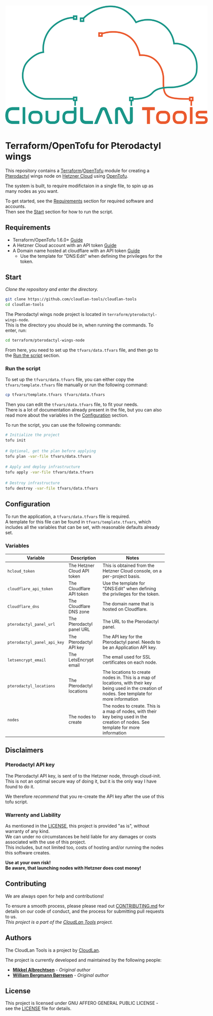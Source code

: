 <p align="center" width="100%" style="margin-bottom: 3rem">
  <img src="https://github.com/cloudlan-tools/.github/blob/main/assets/logo/cloudlan%20logo.png" style="max-width: 40rem;" alt="CloudLAN Tools logo" />
</p>

# Terraform/OpenTofu for Pterodactyl wings

This repository contains a [Terraform](https://www.terraform.io/)/[OpenTofu](https://opentofu.org/) module for creating a [Pterodactyl](https://pterodactyl.io/) wings node on [Hetzner Cloud](https://www.hetzner.com/cloud) using [OpenTofu](https://opentofu.org/).

The system is built, to require modifictaion in a single file, to spin up as many nodes as you want.

To get started, see the [Requirements](#requirements) section for required software and accounts.  
Then see the [Start](#start) section for how to run the script.

## Requirements

* Terraform/OpenTofu 1.6.0+ [Guide](https://opentofu.org/docs/intro/install/)
* A Hetzner Cloud account with an API token [Guide](https://docs.hetzner.com/cloud/api/getting-started/generating-api-token/)
* A Domain name hosted at cloudflare with an API token [Guide](https://developers.cloudflare.com/fundamentals/api/get-started/create-token/)
  * Use the template for "DNS:Edit" when defining the privileges for the token.

## Start

*Clone the repository and enter the directory.*

```bash
git clone https://github.com/cloudlan-tools/cloudlan-tools
cd cloudlan-tools
```

The Pterodactyl wings node project is located in `terraform/pterodactyl-wings-node`.  
This is the directory you should be in, when running the commands. To enter, run:

```bash
cd terraform/pterodactyl-wings-node
```

From here, you need to set up the `tfvars/data.tfvars` file, and then go to the [Run the script](#run-the-script) section.

### Run the script

To set up the `tfvars/data.tfvars` file, you can either copy the `tfvars/template.tfvars` file manually or run the following command:

```bash
cp tfvars/template.tfvars tfvars/data.tfvars
```

Then you can edit the `tfvars/data.tfvars` file, to fit your needs.  
There is a lot of documentation already present in the file, but you can also read more about the variables in the [Configuration](#configuration) section.

To run the script, you can use the following commands:

```bash
# Initialize the project
tofu init

# Optional, get the plan before applying
tofu plan -var-file tfvars/data.tfvars 

# Apply and deploy infrastructure
tofu apply -var-file tfvars/data.tfvars

# Destroy infrastructure
tofu destroy -var-file tfvars/data.tfvars
```

## Configuration

To run the application, a `tfvars/data.tfvars` file is required.  
A template for this file can be found in `tfvars/template.tfvars`, which includes all the variables that can be set, with reasonable defaults already set.

### Variables

| Variable                    | Description                 | Notes                                                                                                                                               |
| --------------------------- | --------------------------- | --------------------------------------------------------------------------------------------------------------------------------------------------- |
| `hcloud_token`              | The Hetzner Cloud API token | This is obtained from the Hetzner Cloud console, on a per-project basis.                                                                            |
| `cloudflare_api_token`      | The Cloudflare API token    | Use the template for "DNS:Edit" when defining the privileges for the token.                                                                         |
| `Cloudflare_dns`            | The Cloudflare DNS zone     | The domain name that is hosted on Cloudflare.                                                                                                       |
| `pterodactyl_panel_url`     | The Pterodactyl panel URL   | The URL to the Pterodactyl panel.                                                                                                                   |
| `pterodactyl_panel_api_key` | The Pterodactyl API key     | The API key for the Pterodactyl panel. Needs to be an Application API key.                                                                          |
| `letsencrypt_email`         | The LetsEncrypt email       | The email used for SSL certificates on each node.                                                                                                   |
| `pterodactyl_locations`     | The Pterodactyl locations   | The locations to create nodes in. This is a map of locations, with their key being used in the creation of nodes. See template for more information |
| `nodes`                     | The nodes to create         | The nodes to create. This is a map of nodes, with their key being used in the creation of nodes. See template for more information                  |

## Disclaimers

### Pterodactyl API key

The Pterodactyl API key, is sent of to the Hetzner node, through cloud-init.  
This is not an optimal secure way of doing it, but it is the only way I have found to do it. 

We therefore *recommend* that you re-create the API key after the use of this tofu script.

### Warrenty and Liability

As mentioned in the [LICENSE](LICENSE), this project is provided "as is", without warranty of any kind.  
We can under no circumstances be held liable for any damages or costs associated with the use of this project.  
This includes, but not limited too, costs of hosting and/or running the nodes this software creates.

**Use at your own risk!**  
**Be aware, that launching nodes with Hetzner does cost money!**

## Contributing

We are always open for help and contributions!

To ensure a smooth process, please please read out [CONTRIBUTING.md](https://github.com/cloudlan-tools/.github/blob/main/CONTRIBUTING.md) for details on our code of conduct, and the process for submitting pull requests to us.  
*This project is a part of the [CloudLan Tools](https://github.com/cloudlan-tools) project.*

## Authors  

The CloudLan Tools is a project by [CloudLan](https://cloudlan.org/).  

The project is currently developed and maintained by the following people:

* **[Mikkel Albrechtsen](https://github.com/the0mikkel)** - *Original author*
* **[William Bergmann Børresen](https://github.com/ninkaninus)** - *Original author*

## License

This project is licensed under GNU AFFERO GENERAL PUBLIC LICENSE - see the [LICENSE](LICENSE) file for details.
